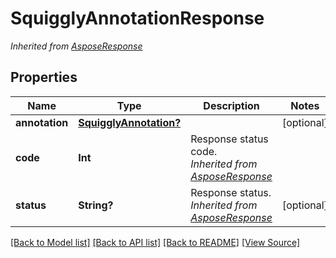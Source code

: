 ﻿# SquigglyAnnotationResponse


*Inherited from [AsposeResponse](AsposeResponse.md)*
## Properties
Name | Type | Description | Notes
------------ | ------------- | ------------- | -------------
**annotation** | [**SquigglyAnnotation?**](SquigglyAnnotation.md) |  | [optional]
**code** | **Int** | Response status code.<br />*Inherited from [AsposeResponse](AsposeResponse.md)* | 
**status** | **String?** | Response status.<br />*Inherited from [AsposeResponse](AsposeResponse.md)* | [optional]

[[Back to Model list]](../README.md#documentation-for-models) [[Back to API list]](../README.md#documentation-for-api-endpoints) [[Back to README]](../README.md) [[View Source]](../AsposePdfCloud/Models/SquigglyAnnotationResponse.swift)

